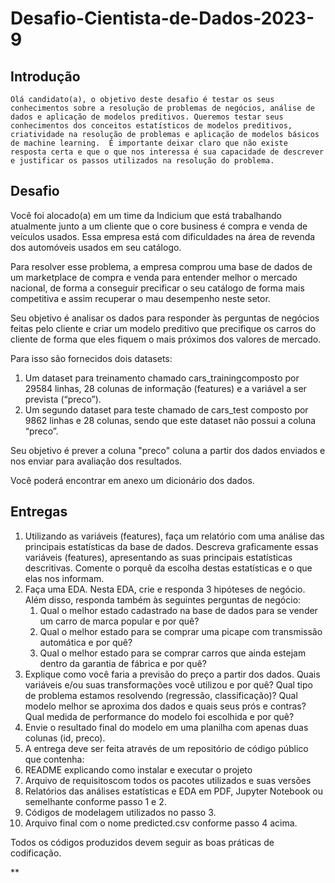 # Desafio-Cientista-de-Dados-2023-9

## Introdução

    Olá candidato(a), o objetivo deste desafio é testar os seus conhecimentos sobre a resolução de problemas de negócios, análise de dados e aplicação de modelos preditivos. Queremos testar seus conhecimentos dos conceitos estatísticos de modelos preditivos, criatividade na resolução de problemas e aplicação de modelos básicos de machine learning.  É importante deixar claro que não existe resposta certa e que o que nos interessa é sua capacidade de descrever e justificar os passos utilizados na resolução do problema.

## Desafio

Você foi alocado(a) em um time da Indicium que está trabalhando atualmente junto a um cliente que o core business é compra e venda de veículos usados. Essa empresa está com dificuldades na área de revenda dos automóveis usados em seu catálogo.

Para resolver esse problema, a empresa comprou uma base de dados de um marketplace de compra e venda para entender melhor o mercado nacional, de forma a conseguir precificar o seu catálogo de forma mais competitiva e assim recuperar o mau desempenho neste setor.

Seu objetivo é analisar os dados para responder às perguntas de negócios feitas pelo cliente e criar um modelo preditivo que precifique os carros do cliente de forma que eles fiquem o mais próximos dos valores de mercado.

Para isso são fornecidos dois datasets:

1. Um dataset para treinamento chamado cars_trainingcomposto por 29584 linhas, 28 colunas de informação (features) e a variável a ser prevista (“preco”).
2. Um segundo dataset para teste chamado de cars_test composto por  9862 linhas e 28 colunas, sendo que este dataset não possui a coluna “preco”.

Seu objetivo é prever a coluna "preco" coluna a partir dos dados enviados e nos enviar para avaliação dos resultados.

Você poderá encontrar em anexo um dicionário dos dados.

## Entregas

1. Utilizando as variáveis (features), faça um relatório com uma análise das principais estatísticas da base de dados. Descreva graficamente essas variáveis (features), apresentando as suas principais estatísticas descritivas. Comente o porquê da escolha destas estatísticas e o que elas nos informam.
2. Faça uma EDA. Nesta EDA, crie e responda 3 hipóteses de negócio. Além disso,  responda também às seguintes perguntas de negócio:
   1. Qual o melhor estado cadastrado na base de dados para se vender um carro de marca popular e por quê?
   2. Qual o melhor estado para se comprar uma picape com transmissão automática e por quê?
   3. Qual o melhor estado para se comprar carros que ainda estejam dentro da garantia de fábrica e por quê?
3. Explique como você faria a previsão do preço a partir dos dados. Quais variáveis e/ou suas transformações você utilizou e por quê? Qual tipo de problema estamos resolvendo (regressão, classificação)? Qual modelo melhor se aproxima dos dados e quais seus prós e contras? Qual medida de performance do modelo foi escolhida e por quê?
4. Envie o resultado final do modelo em uma planilha com apenas duas colunas (id, preco).
5. A entrega deve ser feita através de um repositório de código público que contenha:
6. README explicando como instalar e executar o projeto
7. Arquivo de requisitoscom todos os pacotes utilizados e suas versões
8. Relatórios das análises estatísticas e EDA em PDF, Jupyter Notebook ou semelhante conforme passo 1 e 2.
9. Códigos de modelagem utilizados no passo 3.
10. Arquivo final com o nome predicted.csv conforme passo 4 acima.

Todos os códigos produzidos devem seguir as boas práticas de codificação.

**
